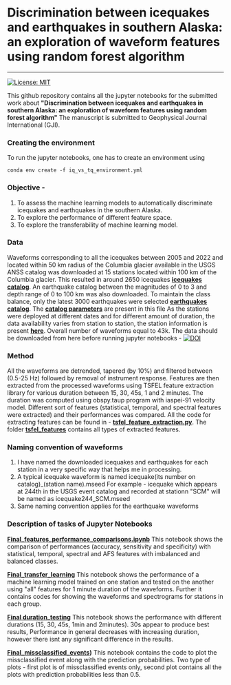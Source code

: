 
# Discrimination between icequakes and earthquakes in southern Alaska: an exploration of waveform features using random forest algorithm

---
[![License: MIT](https://img.shields.io/badge/License-MIT-yellow.svg)](https://opensource.org/licenses/MIT)

This github repository contains all the jupyter notebooks for the submitted work about **"Discrimination between icequakes and earthquakes in southern Alaska: an exploration of waveform features using random forest algorithm"**
The manuscript is submitted to Geophysical Journal International (GJI). 


### Creating the environment
To run the jupyter notebooks, one has to create an environment using 

```
conda env create -f iq_vs_tq_environment.yml
```

### Objective - 
1) To assess the machine learning models to automatically discriminate icequakes and earthquakes in the southern Alaska.
2) To explore the performance of different feature space. 
3) To explore the transferability of machine learning model. 

### Data 
Waveforms corresponding to all the icequakes between 2005 and 2022 and located within 50 km radius of the Columbia glacier available in the USGS ANSS catalog was downloaded at 15 stations located within 100 km of the Columbia glacier. This resulted in around 2650 icequakes **[icequakes catalog](https://github.com/Akashkharita/Kharita_et_al_2024_Icequakes/blob/c402e46c7c38510afa3cb4cac58e4ad8815404bf/Catalogs/icequakes_catalog.csv)**. An earthquake catalog between the magnitudes of 0 to 3 and depth range of 0 to 100 km was also downloaded. To maintain the class balance, only the latest 3000 earthquakes were selected **[earthquakes catalog](https://github.com/Akashkharita/Kharita_et_al_2024_Icequakes/blob/c402e46c7c38510afa3cb4cac58e4ad8815404bf/Catalogs/earthquakes_catalog.csv)**. The **[catalog parameters](https://github.com/Akashkharita/Kharita_et_al_2024_Icequakes/blob/23469bf6cf58d8992332d892c13eddef4dcaf445/Catalogs/catalog_parameters.txt)** are present in this file  As the stations were deployed at different dates and for different amount of duration, the data availability varies from station to station, the station information is present **[here](https://github.com/Akashkharita/Kharita_et_al_2024_Icequakes/blob/c402e46c7c38510afa3cb4cac58e4ad8815404bf/Catalogs/gmap-stations.txt)**. Overall number of waveforms equal to 43k. The data should be downloaded from here before running jupyter notebooks - [![DOI](https://zenodo.org/badge/DOI/10.5281/zenodo.7523349.svg)](https://doi.org/10.5281/zenodo.7523349)

### Method 

All the waveforms are detrended, tapered (by 10%) and filtered between (0.5-25 Hz) followed by removal of instrument response. Features are then extracted from the processed waveforms using TSFEL feature extraction library for various duration between 15, 30, 45s, 1 and 2 minutes. The duration was computed using obspy.taup program with iaspei-91 velocity model. Different sort of features (statistical, temporal, and spectral features were extracted) and their performances was compared. All the code for extracting features can be found in  - **[tsfel_feature_extraction.py](https://github.com/Akashkharita/Icequake_Earthquake_Discrimination/blob/main/tsfel_raw_data_feature_extraction.py)**. The folder **[tsfel_features](https://github.com/Akashkharita/Icequake_Earthquake_Discrimination/tree/main/tsfel_features)** contains all types of extracted features. 



### Naming convention of waveforms

1) I have named the downloaded icequakes and earthquakes for each station in a very specific way that helps me in processing. 
2) A typical icequake waveform is named icequake(its number on catalog)_(station name).mseed
   For example - icequake which appears at 244th in the USGS event catalog and recorded at stationn "SCM" will be named as icequake244_SCM.mseed
3) Same naming convention applies for the earthquake waveforms

 
### Description of tasks of Jupyter Notebooks

**[Final_features_performance_comparisons.ipynb](https://github.com/Akashkharita/Icequake_Earthquake_Discrimination/blob/main/Final_feature_performance_comparisons.ipynb)**
This notebook shows the comparison of performances (accuracy, sensitivity and specificity) with statistical, temporal, spectral and AFS features with imbalanced and balanced classes. 

**[Final_transfer_learning](https://github.com/Akashkharita/Icequake_Earthquake_Discrimination/blob/main/Final_Transfer_Learning.ipynb)**
This notebook shows the performance of a machine learning model trained on one station and tested on the another using "all" features for 1 minute duration of the waveforms. Further it contains codes for showing the waveforms and spectrograms for stations in each group. 

**[Final duration_testing](https://github.com/Akashkharita/Icequake_Earthquake_Discrimination/blob/main/Final_duration_testing.ipynb)**
This notebook shows the performance with different durations (15, 30, 45s, 1min and 2minutes). 30s appear to produce best results, Performance in general decreases with increasing duration, however there isnt any significant difference in the results. 

**[Final_missclassified_events](https://github.com/Akashkharita/Icequake_Earthquake_Discrimination/blob/main/Final_misclassified_events.ipynb))**
This notebook contains the code to plot the missclassified event along with the prediction probabilities. Two type of plots - first plot is of missclassified events only, second plot contains all the plots with prediction probabilities less than 0.5. 



